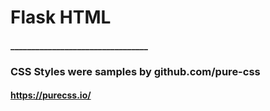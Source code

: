 # Flask HTML 


#### _________________________________

### CSS Styles were samples by github.com/pure-css
#### <https://purecss.io/>
